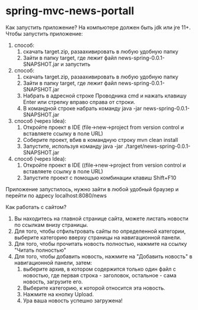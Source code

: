 # spring-mvc-news-portall

Как запустить приложение?
На компьютере должен быть jdk или jre 11+.
Чтобы запустить приложение:
1. способ:
    1. скачать target.zip, разаахивировать в любую удобную папку
    2. Зайти в папку target, где лежит файл news-spring-0.0.1-SNAPSHOT.jar и запустить
2. способ:
    1. скачать target.zip, разаахивировать в любую удобную папку
    2. Зайти в папку target, где лежит файл news-spring-0.0.1-SNAPSHOT.jar
    3. Набрать в адресной строке Проводника cmd и нажать клавишу Enter или стрелку вправо справа от строки.
    4. В командной строке набрать команду java -jar news-spring-0.0.1-SNAPSHOT.jar
3. способ (через Idea):
    1. Откройте проект в IDE (file->new->project from version control и вставляете ссылку в поле URL)
    2. Соберите проект, вбив в командную строку mvn clean install
    3. Запустите, используя команду java -jar ./target/news-spring-0.0.1-SNAPSHOT.jar
4. способ (через Idea):
    1. Откройте проект в IDE ((file->new->project from version control и вставляете ссылку в поле URL)
    2. Запустите проект с помощью комбинации клавиш Shift+F10
  
  
Приложение запустилось, нужно зайти в любой удобный браузер и перейти по адресу 
localhost:8080/news


Как работать с сайтом?
1. Вы находитесь на главной странице сайта, можете листать новости по ссылкам внизу страницы.
2. Для того, чтобы отфильтровать сайты по определенной категории, выберите категорию вверху страницы на навигационной панели.
3. Для того, чтобы прочитать новость полностью, нажмите на ссылку "Читать полностью"
4. Для того, чтобы добавить новость, нажмите на "Добавить новость" в навигационной панели, затем: 
    1. выберите архив,
      в котором содержится только один файл с новостью, где первая строка - заголовок, остальное - сама новость, загрузите его.
    2. Выберите категорию, к которой относится эта новость.
    3. Нажмите на кнопку Upload.
    4. Ура ваша новость успешно загружена!
